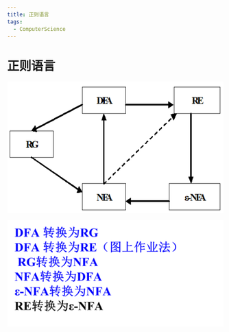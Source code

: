 ```yaml
---
title: 正则语言
tags: 
  - ComputerScience
---
```


# 正则语言

![image-20231115235611500](src/04.正则语言/image-20231115235611500.png)

![image-20231116000026281](src/04.正则语言/image-20231116000026281.png)